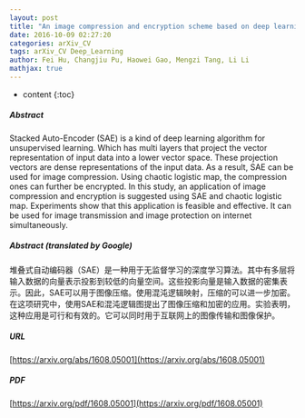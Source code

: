 ```yaml
---
layout: post
title: "An image compression and encryption scheme based on deep learning"
date: 2016-10-09 02:27:20
categories: arXiv_CV
tags: arXiv_CV Deep_Learning
author: Fei Hu, Changjiu Pu, Haowei Gao, Mengzi Tang, Li Li
mathjax: true
---
```


* content
{:toc}

##### Abstract
Stacked Auto-Encoder (SAE) is a kind of deep learning algorithm for unsupervised learning. Which has multi layers that project the vector representation of input data into a lower vector space. These projection vectors are dense representations of the input data. As a result, SAE can be used for image compression. Using chaotic logistic map, the compression ones can further be encrypted. In this study, an application of image compression and encryption is suggested using SAE and chaotic logistic map. Experiments show that this application is feasible and effective. It can be used for image transmission and image protection on internet simultaneously.

##### Abstract (translated by Google)
堆叠式自动编码器（SAE）是一种用于无监督学习的深度学习算法。其中有多层将输入数据的向量表示投影到较低的向量空间。这些投影向量是输入数据的密集表示。因此，SAE可以用于图像压缩。使用混沌逻辑映射，压缩的可以进一步加密。在这项研究中，使用SAE和混沌逻辑图提出了图像压缩和加密的应用。实验表明，这种应用是可行和有效的。它可以同时用于互联网上的图像传输和图像保护。

##### URL
[https://arxiv.org/abs/1608.05001](https://arxiv.org/abs/1608.05001)

##### PDF
[https://arxiv.org/pdf/1608.05001](https://arxiv.org/pdf/1608.05001)

